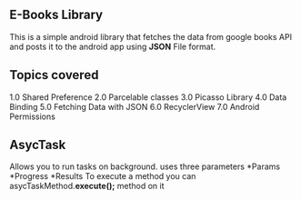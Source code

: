 ## E-Books Library
This is a simple android library that fetches the data from google books API and posts it to the 
android app using **JSON** File format.

## Topics covered
 1.0 Shared Preference
 2.0 Parcelable classes 
 3.0 Picasso Library
 4.0 Data Binding 
 5.0 Fetching Data with JSON 
 6.0 RecyclerView
 7.0 Android Permissions
 
 ## AsycTask 
 Allows you to run tasks on background. uses three parameters
    *Params
    *Progress 
    *Results
  To execute a method you can asycTaskMethod.**execute();** method on it
     